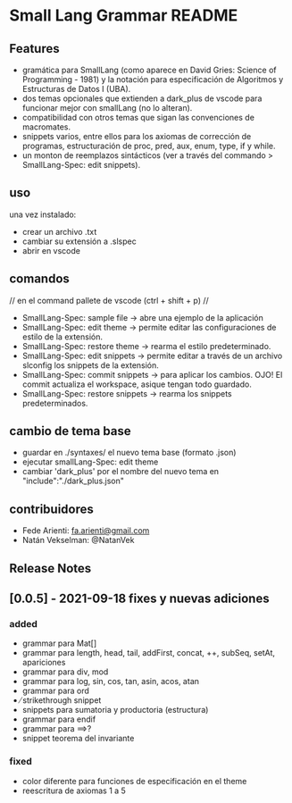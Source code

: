 # Small Lang Grammar README

## Features 

- gramática para SmallLang (como aparece en David Gries: Science of Programming - 1981) y la notación para especificación de Algoritmos y Estructuras de Datos I (UBA).
- dos temas opcionales que extienden a dark_plus de vscode para funcionar mejor con smallLang (no lo alteran).
- compatibilidad con otros temas que sigan las convenciones de macromates.
- snippets varios, entre ellos para los axiomas de corrección de programas, estructuración de proc, pred, aux, enum, type, if y while.
- un monton de reemplazos sintácticos (ver a través del commando > SmallLang-Spec: edit snippets).

## uso 
una vez instalado: 
- crear un archivo .txt
- cambiar su extensión a .slspec 
- abrir en vscode

## comandos 
// en el command pallete de vscode (ctrl + shift + p) //
- SmallLang-Spec: sample file -> abre una ejemplo de la aplicación
- SmallLang-Spec: edit theme -> permite editar las configuraciones de estilo de la extensión.
- SmallLang-Spec: restore theme  -> rearma el estilo predeterminado.
- SmallLang-Spec: edit snippets -> permite editar a través de un archivo slconfig los snippets de la extensión.
- SmallLang-Spec: commit snippets -> para aplicar los cambios. OJO! El commit actualiza el workspace, asique tengan todo guardado.
- SmallLang-Spec: restore snippets -> rearma los snippets predeterminados.

## cambio de tema base
- guardar en ./syntaxes/ el nuevo tema base (formato .json)
- ejecutar smallLang-Spec: edit theme
- cambiar 'dark_plus' por el nombre del nuevo tema en "include":"./dark_plus.json" 

## contribuidores 
- Fede Arienti: fa.arienti@gmail.com
- Natán Vekselman: @NatanVek 

## Release Notes 

## [0.0.5] - 2021-09-18 fixes y nuevas adiciones
### added ###
- grammar para Mat[]
- grammar para length, head, tail, addFirst, concat, ++, subSeq, setAt, apariciones
- grammar para div, mod
- grammar para log, sin, cos, tan, asin, acos, atan
- grammar para ord
- ̸strikethrough  snippet
- snippets para sumatoria y productoria (estructura)
- grammar para endif
- grammar para ⟹?
- snippet teorema del invariante

### fixed ###
- color diferente para funciones de especificación en el theme
- reescritura de axiomas 1 a 5
